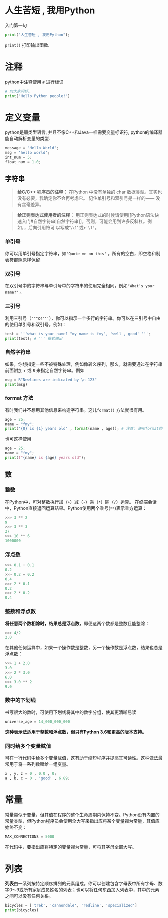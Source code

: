 
# 人生苦短 , 我用Python
入门第一句
```python
print("人生苦短 , 我用Python");
```
`print()` 打印输出函数.

# 注释
python中注释使用 `#` 进行标识
```python
# 向大家问好。 
print("Hello Python people!")
```

# 定义变量
python是弱类型语言, 并且不像C++和Java一样需要变量标识符, python的编译器能自动解析变量的类型.
```python
message = "Hello World";  
msg = 'hello world';  
int_num = 5;  
float_num = 1.0;
```

## 字符串
>**给C/C++ 程序员的注释：**
>在Python 中没有单独的 char 数据类型。其实也没有必要，我确定你不会再考虑它。
>记住单引号和双引号是一样的—— 没有丝毫差异。

>**给正则表达式使用者的注释：**
>用正则表达式的时候请使用[[Python语法快速入门#自然字符串|自然字符串]]。否则，可能会用到许多反斜杠。例如，，后向引用符可
>以写成’`\\1`’ 或`r'\1'`。

### 单引号
你可以用单引号指定字符串，如`'Quote me on this'` 。所有的空白，即空格和制表符都照原样保留

### 双引号
在双引号中的字符串与单引号中的字符串的使用完全相同，例如`"What’s your name?"` 。

### 三引号
利用三引号（`"""`or`'''`），你可以指示一个多行的字符串。你可以在三引号中自由
的使用单引号和双引号。例如：
```python
test = '''what is your name? "my name is fmy", 'well , good' ''';  
print(test); # ''' 格式输出
```

### 自然字符串
如果，你想指定一些不被特殊处理，例如像转义序列，那么，就需要通过在字符串前面附加 `r` 或 `R` 来指定自然字符串。例如
```python
msg = R"Newlines are indicated by \n 123"  
print(msg)
``` 


### format 方法
有时我们并不想用其他信息来构造字符串。这儿`format()` 方法就很有用。
```python
age = 25;  
name = "fmy";  
print('{0} is {1} years old' , format(name , age)); # 注意: 使用format构造字符串必须使用单引号''
```

也可这样使用
```python
age = 25;  
name = "fmy";  
print(f"{name} is {age} years old");
```

## 数

### 整数
在Python中，可对整数执行加（`+`）减（`-`）乘（`*`）除（`/`）运算。
在终端会话中，Python直接返回运算结果。Python使用两个乘号(`**`)表示乘方运算：
```python
>>> 3 ** 2 
9  
>>> 3 ** 3 
27 
>>> 10 ** 6 
1000000
```

### 浮点数
```python
>>> 0.1 + 0.1
0.2
>>> 0.2 + 0.2
0.4
>>> 2 * 0.1
0.2
>>> 2 * 0.2
0.4
```

### 整数和浮点数
**将任意两个数相除时，结果总是浮点数**，即便这两个数都是整数且能整除：
```python
>>> 4/2
2.0
```

在其他任何运算中，如果一个操作数是整数，另一个操作数是浮点数，结果也总是浮点数：
```python
>>> 1 + 2.0
3.0
>>> 2 * 3.0
6.0
>>> 3.0 ** 2
9.0
```

### 数中的下划线
书写很大的数时，可使用下划线将其中的数字分组，使其更清晰易读
```python
universe_age = 14_000_000_000
```
**这种表示法适用于整数和浮点数，但只有Python 3.6和更高的版本支持。**

### 同时给多个变量赋值
可在一行代码中给多个变量赋值，这有助于缩短程序并提高其可读性。这种做法最常用于将一系列数赋给一组变量。
```python
x , y, z = 0 , 0.0 , 0;
a , b, c = 0 , 'good' , 6.89;
```

# 常量
常量类似于变量，但其值在程序的整个生命周期内保持不变。Python没有内置的常量类型，但Python程序员会使用全大写来指出应将某个变量视为常量，其值应始终不变：
```python
MAX_CONNECTIONS = 5000
```
在代码中，要指出应将特定的变量视为常量，可将其字母全部大写。


# 列表
**列表**由一系列按特定顺序排列的元素组成。你可以创建包含字母表中所有字母、数字0～9或所有家庭成员姓名的列表；也可以将任何东西加入列表中，其中的元素之间可以没有任何关系。

```python
bicycles = ['trek', 'cannondale', 'redline', 'specialized'] 
print(bicycles)
```